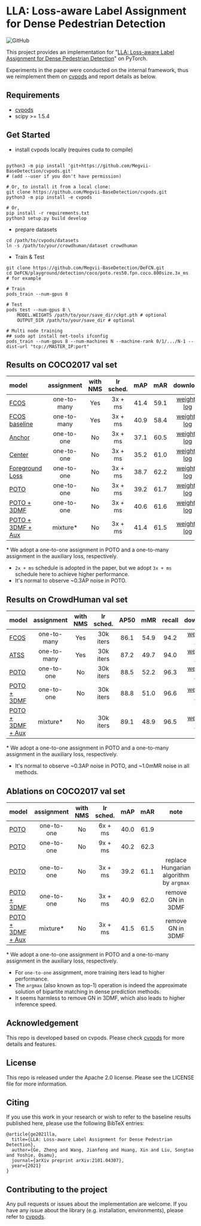 # LLA: Loss-aware Label Assignment for Dense Pedestrian Detection

![GitHub](https://img.shields.io/github/license/Megvii-BaseDetection/DeFCN)

This project provides an implementation for "[LLA: Loss-aware Label Assignment for Dense Pedestrian Detection](https://arxiv.org/abs/2101.04307)" on PyTorch.

Experiments in the paper were conducted on the internal framework, thus we reimplement them on [cvpods](https://github.com/Megvii-BaseDetection/cvpods) and report details as below.


## Requirements
* [cvpods](https://github.com/Megvii-BaseDetection/cvpods)
* scipy >= 1.5.4

## Get Started

* install cvpods locally (requires cuda to compile)
```shell

python3 -m pip install 'git+https://github.com/Megvii-BaseDetection/cvpods.git'
# (add --user if you don't have permission)

# Or, to install it from a local clone:
git clone https://github.com/Megvii-BaseDetection/cvpods.git
python3 -m pip install -e cvpods

# Or,
pip install -r requirements.txt
python3 setup.py build develop
```

* prepare datasets
```shell
cd /path/to/cvpods/datasets
ln -s /path/to/your/crowdhuman/dataset crowdhuman
```

* Train & Test
```shell
git clone https://github.com/Megvii-BaseDetection/DeFCN.git
cd DeFCN/playground/detection/coco/poto.res50.fpn.coco.800size.3x_ms  # for example

# Train
pods_train --num-gpus 8

# Test
pods_test --num-gpus 8 \
    MODEL.WEIGHTS /path/to/your/save_dir/ckpt.pth # optional
    OUTPUT_DIR /path/to/your/save_dir # optional

# Multi node training
## sudo apt install net-tools ifconfig
pods_train --num-gpus 8 --num-machines N --machine-rank 0/1/.../N-1 --dist-url "tcp://MASTER_IP:port"

```

## Results on COCO2017 val set

| model | assignment | with NMS | lr sched. | mAP | mAR | download |
|:------|:----------:|:--------:|:---------:|:---:|:---:|:--------:|
| [FCOS](./playground/detection/coco/fcos.res50.fpn.coco.800size.3x_ms) | one-to-many | Yes | 3x + ms | 41.4 | 59.1 | [weight](https://megvii-my.sharepoint.cn/:u:/g/personal/wangjianfeng_megvii_com/EZqKwaeqJVVGnZ40JdSMWuMBE9UiI9RTeiiTqQZIpb74_A?e=9yKhaD) \| [log](https://megvii-my.sharepoint.cn/:u:/g/personal/wangjianfeng_megvii_com/Ee8is-872ihCi7wdaoGlJsYBImnU3KghkB8G2FxeDfLtzA?e=Gbzcle) |
| [FCOS baseline](./playground/detection/coco/fcos.res50.fpn.coco.800size.3x_ms.wo_ctrness) | one-to-many | Yes | 3x + ms | 40.9 | 58.4 | [weight](https://megvii-my.sharepoint.cn/:u:/g/personal/wangjianfeng_megvii_com/EZgRNxwNi2BCoTGTWEPJpXUBZfTzjXHJ9QNkyt5mbOzvbw?e=OUItCW) \| [log](https://megvii-my.sharepoint.cn/:u:/g/personal/wangjianfeng_megvii_com/ERkRyqXjGtVAp6vjEhg8hQABHxO_083fLd32K9dY3KqYKQ?e=WrNbCj) |
| [Anchor](./playground/detection/coco/anchor.res50.fpn.coco.800size.3x_ms) | one-to-one | No | 3x + ms | 37.1 | 60.5 | [weight](https://megvii-my.sharepoint.cn/:u:/g/personal/wangjianfeng_megvii_com/EZfdTFoDS11HrIKaiLNJHXwBDEnoCKmUWB19yzUc5b_S3w?e=nCYmC0) \| [log](https://megvii-my.sharepoint.cn/:u:/g/personal/wangjianfeng_megvii_com/EXv5m1QVygpPss-ooQJfuV0BdTZF7zcUc00lAjG8vOlqYw?e=KliIJt) |
| [Center](./playground/detection/coco/center.res50.fpn.coco.800size.3x_ms) | one-to-one | No | 3x + ms | 35.2 | 61.0 | [weight](https://megvii-my.sharepoint.cn/:u:/g/personal/wangjianfeng_megvii_com/Ee44xccaO2VMh81dNy4qSpYBjcvzYOC9QKoJTNGeOXyv9w?e=UxxIFI) \| [log](https://megvii-my.sharepoint.cn/:u:/g/personal/wangjianfeng_megvii_com/EVazPkcL7hZCqZOzTf9eePwBBL-gWvPEUvpdFB5rl9rE7Q?e=KfUs4v) |
| [Foreground Loss](./playground/detection/coco/loss.res50.fpn.coco.800size.3x_ms) | one-to-one | No | 3x + ms | 38.7 | 62.2 | [weight](https://megvii-my.sharepoint.cn/:u:/g/personal/wangjianfeng_megvii_com/EdgBB6Oo_VlGtBrlNz3LnoIBdP5LDbgpGOowinIPboWOUw?e=7l4f6I) \| [log](https://megvii-my.sharepoint.cn/:u:/g/personal/wangjianfeng_megvii_com/EdEuZ0A1N1FHogFx4ty53IQBYDjBdgG5UIrhoWJyvFBhCg?e=XgcwP7) |
| [POTO](./playground/detection/coco/poto.res50.fpn.coco.800size.3x_ms) | one-to-one | No | 3x + ms | 39.2 | 61.7 | [weight](https://megvii-my.sharepoint.cn/:u:/g/personal/wangjianfeng_megvii_com/EZX8SOLYaaxJo7XKNNZLn2cB9jN3NVCcuIcnU5d6K63NgQ?e=PhGxcv) \| [log](https://megvii-my.sharepoint.cn/:u:/g/personal/wangjianfeng_megvii_com/EUUkcuelrv1ElRAKw8WUgmgBGbBL8KmbIxnyINuf1w9Rrg?e=450Iy8) |
| [POTO + 3DMF](./playground/detection/coco/poto.res50.fpn.coco.800size.3x_ms.3dmf) | one-to-one | No | 3x + ms | 40.6 | 61.6 | [weight](https://megvii-my.sharepoint.cn/:u:/g/personal/wangjianfeng_megvii_com/EUZSG4S8NEhPuAIyEWoWcQABfkuSNKFxjQ2lUe5qHWm1Hw?e=cmZT05) \| [log](https://megvii-my.sharepoint.cn/:u:/g/personal/wangjianfeng_megvii_com/EdpWv-1qoKFIsLmpXt35ZMwBiU2eUV5q24oqbIXRp7ulsg?e=TdH3Bl) |
| [POTO + 3DMF + Aux](./playground/detection/coco/poto.res50.fpn.coco.800size.3x_ms.3dmf.aux) | mixture\* | No | 3x + ms | 41.4 | 61.5 | [weight](https://megvii-my.sharepoint.cn/:u:/g/personal/wangjianfeng_megvii_com/ER5BQQA5--ZKtzA6Ta5wBYMBGnqS1MtpFp21kPf973jccw?e=v9XZma) \| [log](https://megvii-my.sharepoint.cn/:u:/g/personal/wangjianfeng_megvii_com/EUYDEZIQXK5CtABKoq-du5UB-71q4EsNStYaTLPDuoY6bw?e=LmzXMd) |

\* We adopt a one-to-one assignment in POTO and a one-to-many assignment in the auxiliary loss, respectively.

- `2x + ms` schedule is adopted in the paper, but we adopt `3x + ms` schedule here to achieve higher performance.
- It's normal to observe ~0.3AP noise in POTO.

## Results on CrowdHuman val set

| model | assignment | with NMS | lr sched. | AP50 | mMR | recall | download |
|:------|:----------:|:--------:|:---------:|:----:|:---:|:------:|:--------:|
| [FCOS](./playground/detection/crowdhuman/fcos.res50.fpn.crowdhuman.800size.30k) | one-to-many | Yes | 30k iters | 86.1 | 54.9 | 94.2 | [weight](https://megvii-my.sharepoint.cn/:u:/g/personal/wangjianfeng_megvii_com/EZDPyk8zwotOjzMzZXeZevABOjIyt_lcV2rUJWXmCpNgzQ?e=21mkyL) \| [log](https://megvii-my.sharepoint.cn/:u:/g/personal/wangjianfeng_megvii_com/ET6G2ot5vTJLgXhENPkypysBRIyr_bcO_ZL6OAZ-EfXEJg?e=TTdtUQ) |
| [ATSS](./playground/detection/crowdhuman/atss.res50.fpn.crowdhuman.800size.30k) | one-to-many | Yes | 30k iters | 87.2 | 49.7 | 94.0 | [weight](https://megvii-my.sharepoint.cn/:u:/g/personal/wangjianfeng_megvii_com/EV-vStDncgJPhTzs5EhBNl8BNkTm2JSkKmpJCXbkiYEU6Q?e=0avzwA) \| [log](https://megvii-my.sharepoint.cn/:u:/g/personal/wangjianfeng_megvii_com/EYe5cT7PhzdOoFxZUjy_nQQBtRqeyceMkIhOfCrSF9RH9A?e=ruRkNi) |
| [POTO](./playground/detection/crowdhuman/poto.res50.fpn.crowdhuman.800size.30k) | one-to-one | No | 30k iters | 88.5 | 52.2 | 96.3 | [weight](https://megvii-my.sharepoint.cn/:u:/g/personal/wangjianfeng_megvii_com/EZ_c5aS2Ky9AuGFhTDXkwPwBk6-q2ZLb9ivVgqX7SHf0vw?e=eQexvu) \| [log](https://megvii-my.sharepoint.cn/:u:/g/personal/wangjianfeng_megvii_com/EXj_cYe6D-1EmtsT6oCbCDoBjGDFy00R6LLtj8DBWyppuQ?e=7HrKqs) |
| [POTO + 3DMF](./playground/detection/crowdhuman/poto.res50.fpn.crowdhuman.800size.30k.3dmf) | one-to-one | No | 30k iters | 88.8 | 51.0 | 96.6 | [weight](https://megvii-my.sharepoint.cn/:u:/g/personal/wangjianfeng_megvii_com/EXBg0_zevohPijFLGXJopAcBqo6EBdwttrZfZDyyOfb-Xg?e=bcRpef) \| [log](https://megvii-my.sharepoint.cn/:u:/g/personal/wangjianfeng_megvii_com/EXBuggGAXLREp7s8BGthJ1sBLfj244hnHkE0ewlSBDNc8w?e=6jheh5) |
| [POTO + 3DMF + Aux](./playground/detection/crowdhuman/poto.res50.fpn.crowdhuman.800size.30k.3dmf.aux) | mixture\* | No | 30k iters | 89.1 | 48.9 | 96.5 | [weight](https://megvii-my.sharepoint.cn/:u:/g/personal/wangjianfeng_megvii_com/EUTUwS403eZCi32gOv1NKWsBunZYWzstvp9r1XbIq7OSEw?e=aAjfnf) \| [log](https://megvii-my.sharepoint.cn/:u:/g/personal/wangjianfeng_megvii_com/EY7mBmChZHhLp7H1SqAzPc4BCfEjCK0-zz3lDQke3znxGg?e=m1eea2) |

\* We adopt a one-to-one assignment in POTO and a one-to-many assignment in the auxiliary loss, respectively.

- It's normal to observe ~0.3AP noise in POTO, and ~1.0mMR noise in all methods.

## Ablations on COCO2017 val set

| model | assignment | with NMS | lr sched. | mAP | mAR | note |
|:------|:----------:|:--------:|:---------:|:---:|:---:|:----:|
| [POTO](./playground/detection/coco/poto.res50.fpn.coco.800size.6x_ms) | one-to-one | No | 6x + ms | 40.0 | 61.9 | |
| [POTO](./playground/detection/coco/poto.res50.fpn.coco.800size.9x_ms) | one-to-one | No | 9x + ms | 40.2 | 62.3 | |
| [POTO](./playground/detection/coco/poto.res50.fpn.coco.800size.3x_ms.argmax) | one-to-one | No | 3x + ms | 39.2 | 61.1 | replace Hungarian algorithm by `argmax` |
| [POTO + 3DMF](./playground/detection/coco/poto.res50.fpn.coco.800size.3x_ms.3dmf_wo_gn) | one-to-one | No | 3x + ms | 40.9 | 62.0 | remove GN in 3DMF |
| [POTO + 3DMF + Aux](./playground/detection/coco/poto.res50.fpn.coco.800size.3x_ms.3dmf_wo_gn.aux) | mixture\* | No | 3x + ms | 41.5 | 61.5 | remove GN in 3DMF |

\* We adopt a one-to-one assignment in POTO and a one-to-many assignment in the auxiliary loss, respectively.

- For `one-to-one` assignment, more training iters lead to higher performance.
- The `argmax` (also known as top-1) operation is indeed the approximate solution of bipartite matching in dense prediction methods.
- It seems harmless to remove GN in 3DMF, which also leads to higher inference speed.

## Acknowledgement
This repo is developed based on cvpods. Please check [cvpods](https://github.com/Megvii-BaseDetection/cvpods) for more details and features.

## License
This repo is released under the Apache 2.0 license. Please see the LICENSE file for more information.

## Citing
If you use this work in your research or wish to refer to the baseline results published here, please use the following BibTeX entries:
```
@article{ge2021lla,
  title={LLA: Loss-aware Label Assignment for Dense Pedestrian Detection},
  author={Ge, Zheng and Wang, Jianfeng and Huang, Xin and Liu, Songtao and Yoshie, Osamu},
  journal={arXiv preprint arXiv:2101.04307},
  year={2021}
}
```

## Contributing to the project
Any pull requests or issues about the implementation are welcome. If you have any issue about the library (e.g. installation, environments), please refer to [cvpods](https://github.com/Megvii-BaseDetection/cvpods).
